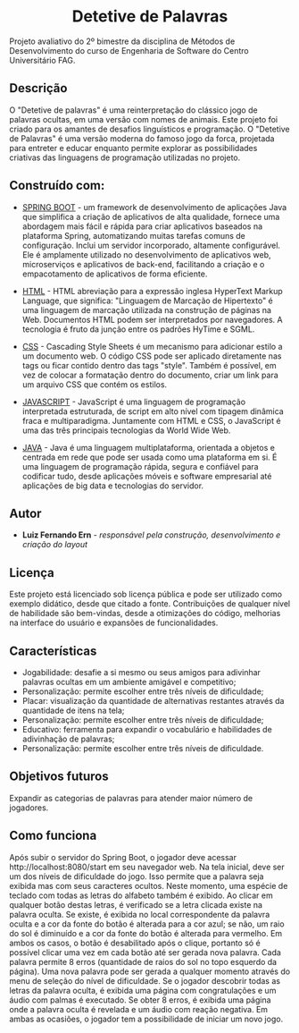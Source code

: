 <h1 align="center">Detetive de Palavras</h1>

Projeto avaliativo do 2º bimestre da disciplina de Métodos de Desenvolvimento do curso de Engenharia de Software do Centro Universitário FAG. 

## Descrição

O "Detetive de palavras" é uma reinterpretação do clássico jogo de palavras ocultas, em uma versão com nomes de animais. Este projeto foi criado para os amantes de desafios linguísticos e programação. O "Detetive de Palavras" é uma versão moderna do famoso jogo da forca, projetada para entreter e educar enquanto permite explorar as possibilidades criativas das linguagens de programação utilizadas no projeto.

## Construído com:

* [SPRING BOOT](https://spring.io/) - um framework de desenvolvimento de aplicações Java que simplifica a criação de aplicativos de alta qualidade, fornece uma abordagem mais fácil e rápida para criar aplicativos baseados na plataforma Spring, automatizando muitas tarefas comuns de configuração. Inclui um servidor incorporado, altamente configurável. Ele é amplamente utilizado no desenvolvimento de aplicativos web, microserviços e aplicativos de back-end, facilitando a criação e o empacotamento de aplicativos de forma eficiente.

* [HTML](https://www.w3schools.com/html/) - HTML abreviação para a expressão inglesa HyperText Markup Language, que significa: "Linguagem de Marcação de Hipertexto" é uma linguagem de marcação utilizada na construção de páginas na Web. Documentos HTML podem ser interpretados por navegadores. A tecnologia é fruto da junção entre os padrões HyTime e SGML.

* [CSS](https://www.w3schools.com/css/default.asp) - Cascading Style Sheets é um mecanismo para adicionar estilo a um documento web. O código CSS pode ser aplicado diretamente nas tags ou ficar contido dentro das tags "style". Também é possível, em vez de colocar a formatação dentro do documento, criar um link para um arquivo CSS que contém os estilos.

* [JAVASCRIPT](https://www.w3schools.com/js/default.asp) - JavaScript é uma linguagem de programação interpretada estruturada, de script em alto nível com tipagem dinâmica fraca e multiparadigma. Juntamente com HTML e CSS, o JavaScript é uma das três principais tecnologias da World Wide Web.

* [JAVA](https://www.java.com/) - Java é uma linguagem multiplataforma, orientada a objetos e centrada em rede que pode ser usada como uma plataforma em si. É uma linguagem de programação rápida, segura e confiável para codificar tudo, desde aplicações móveis e software empresarial até aplicações de big data e tecnologias do servidor.

## Autor

* **Luiz Fernando Ern** - *responsável pela construção, desenvolvimento e criação do layout*

## Licença
Este projeto está licenciado sob licença pública e pode ser utilizado como exemplo didático, desde que citado a fonte. Contribuições de qualquer nível de habilidade são bem-vindas, desde a otimizações do código, melhorias na interface do usuário e expansões de funcionalidades.

## Características
* Jogabilidade: desafie a si mesmo ou seus amigos para adivinhar palavras ocultas em um ambiente amigável e competitivo;
* Personalização:  permite escolher entre três níveis de dificuldade;
* Placar: visualização da quantidade de alternativas restantes através da quantidade de itens na tela;
* Personalização:  permite escolher entre três níveis de dificuldade;
* Educativo:  ferramenta para expandir o vocabulário e habilidades de adivinhação de palavras;
* Personalização:  permite escolher entre três níveis de dificuldade.

## Objetivos futuros
Expandir as categorias de palavras para atender maior número de jogadores.

## Como funciona
Após subir o servidor do Spring Boot, o jogador deve acessar http://localhost:8080/start em seu navegador web. 
Na tela inicial, deve ser um dos níveis de dificuldade do jogo. Isso permite que a palavra seja exibida mas com seus caracteres ocultos. Neste momento, uma espécie de teclado com todas as letras do alfabeto também é exibido.
Ao clicar em qualquer botão destas letras, é verificado se a letra clicada existe na palavra oculta. Se existe, é exibida no local correspondente da palavra oculta e a cor da fonte do botão é alterada para a cor azul; se não, um raio do sol é diminuído e a cor da fonte do botão é alterada para vermelho. Em ambos os casos, o botão é desabilitado após o clique, portanto só é possível clicar uma vez em cada botão até ser gerada nova palavra.
Cada palavra permite 8 erros (quantidade de raios do sol no topo esquerdo da página).
Uma nova palavra pode ser gerada a qualquer momento através do menu de seleção do nível de dificuldade.
Se o jogador descobrir todas as letras da palavra oculta, é exibida uma página com congratulações e um áudio com palmas é executado. Se obter 8 erros, é exibida uma página onde a palavra oculta é revelada e um áudio com reação negativa. Em ambas as ocasiões, o jogador tem a possibilidade de iniciar um novo jogo.
